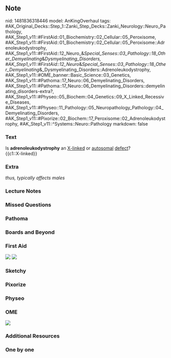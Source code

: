 ## Note
nid: 1481836318446
model: AnKingOverhaul
tags: #AK_Original_Decks::Step_1::Zanki_Step_Decks::Zanki_Neurology::Neuro_Pathology, #AK_Step1_v11::#FirstAid::01_Biochemistry::02_Cellular::05_Peroxisome, #AK_Step1_v11::#FirstAid::01_Biochemistry::02_Cellular::05_Peroxisome::Adrenoleukodystrophy, #AK_Step1_v11::#FirstAid::12_Neuro_&_Special_Senses::03_Pathology::18_Other_Demyelinating_&_Dysmyelinating_Disorders, #AK_Step1_v11::#FirstAid::12_Neuro_&_Special_Senses::03_Pathology::18_Other_Demyelinating_&_Dysmyelinating_Disorders::Adrenoleukodystrophy, #AK_Step1_v11::#OME_banner::Basic_Science::03_Genetics, #AK_Step1_v11::#Pathoma::17_Neuro::06_Demyelinating_Disorders, #AK_Step1_v11::#Pathoma::17_Neuro::06_Demyelinating_Disorders::demyelinating_disorders-extra?, #AK_Step1_v11::#Physeo::05_Biochem::04_Genetics::09_X_Linked_Recessive_Diseases, #AK_Step1_v11::#Physeo::11_Pathology::05_Neuropathology_Pathology::04_Demyelinating_Disorders, #AK_Step1_v11::#Pixorize::02_Biochem::17_Peroxisome::02_Adrenoleukodystrophy, #AK_Step1_v11::^Systems::Neuro::Pathology
markdown: false

### Text
<p dir="ltr" style="margin-top: 0pt; margin-bottom: 0pt;">
<span style=
"background-color: (255, 255, 255);vertical-align: baseline">Is</span>
<span style=
"background-color: (255, 255, 255); vertical-align: baseline;"><b>adrenoleukodystrophy</b></span>
<span style=
"background-color: (255, 255, 255); vertical-align: baseline;">an</span>
<span style=
"background-color: (255, 255, 255); vertical-align: baseline;"><u>X-linked</u></span>
<span style=
"background-color: (255, 255, 255); vertical-align: baseline;">or</span>
<span style=
"background-color: (255, 255, 255); vertical-align: baseline;"><u>autosomal</u></span>
<span style=
"background-color: (255, 255, 255); vertical-align: baseline;"><u>defect</u>?</span>
<p dir="ltr" style="margin-top: 0pt; margin-bottom: 0pt;">
<span style=
"background-color: (255, 255, 255); vertical-align: baseline;">{{c1::X-linked}}</span>

### Extra
<i>thus, typically affects males</i>

### Lecture Notes


### Missed Questions


### Pathoma


### Boards and Beyond


### First Aid
<img src="tmpvWTtAy.png"> <img src="tmpKCcQ2r.png">

### Sketchy


### Pixorize


### Physeo


### OME
<div class="ome-widget">
  <a href="https://onlinemeded.org/spa/genetics?ref=anki"><img src=
  "_OME_AnkiFlashcards_Topic_6.png"></a>
</div>

### Additional Resources


### One by one

